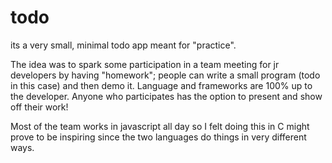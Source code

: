 # todo

its a very small, minimal todo app meant for "practice".

The idea was to spark some participation in a team meeting for jr developers by having "homework"; people can write a small program (todo in this case) and then demo it. Language and frameworks are 100% up to the developer. Anyone who participates has the option to present and show off their work!

Most of the team works in javascript all day so I felt doing this in C might prove to be inspiring since the two languages do things in very different ways.
